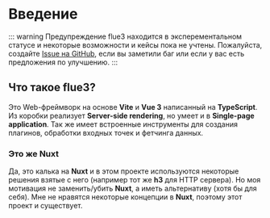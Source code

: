 # Введение

::: warning Предупреждение
flue3 находится в эксперементальном статусе и некоторые возможности и кейсы пока не учтены. Пожалуйста, создайте [Issue на GitHub](https://github.com/FL3NKEY/flue3/issues), если вы заметили баг или если у вас есть предложения по улучшению.
:::

## Что такое flue3?
Это Web-фреймворк на основе **Vite** и **Vue 3** написанный на **TypeScript**. Из коробки реализует **Server-side rendering**, но умеет и в **Single-page application**. Так же имеет встроенные инструменты для создания плагинов, обработки входных точек и фетчинга данных.

### Это же Nuxt
Да, это калька на **Nuxt** и в этом проекте используются некоторые решения взятые с него (например тот же **h3** для HTTP сервера). Но моя мотивация не заменить/убить **Nuxt**, а иметь альтернативу (хотя бы для себя). Мне не нравятся некоторые концепции в **Nuxt**, поэтому этот проект и существует. 

